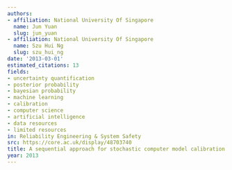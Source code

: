 ```yaml
---
authors:
- affiliation: National University Of Singapore
  name: Jun Yuan
  slug: jun_yuan
- affiliation: National University Of Singapore
  name: Szu Hui Ng
  slug: szu_hui_ng
date: '2013-03-01'
estimated_citations: 13
fields:
- uncertainty quantification
- posterior probability
- bayesian probability
- machine learning
- calibration
- computer science
- artificial intelligence
- data resources
- limited resources
in: Reliability Engineering & System Safety
src: https://core.ac.uk/display/48703740
title: A sequential approach for stochastic computer model calibration and prediction
year: 2013
---
```

